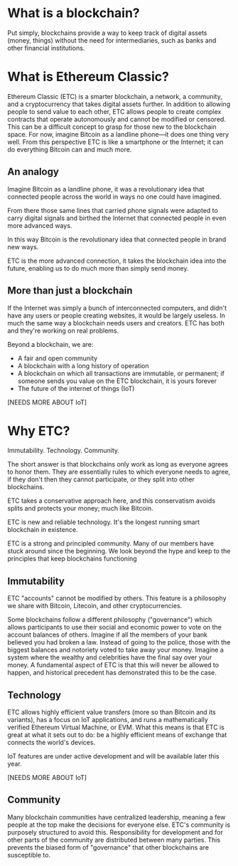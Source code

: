 # What is a blockchain?
Put simply, blockchains provide a way to keep track of digital assets (money, things) without the need for intermediaries, such as banks and other financial institutions.

# What is Ethereum Classic?
Ethereum Classic (ETC) is a smarter blockchain, a network, a community, and a cryptocurrency that takes digital assets further. In addition to allowing people to send value to each other, ETC allows people to create complex contracts that operate autonomously and cannot be modified or censored. This can be a difficult concept to grasp for those new to the blockchain space. For now, imagine Bitcoin as a landline phone—it does one thing very well. From this perspective ETC is like a smartphone or the Internet; it can do everything Bitcoin can and much more.

## An analogy
Imagine Bitcoin as a landline phone, it was a revolutionary idea that connected people across the world in ways no one could have imagined.

From there those same lines that carried phone signals were adapted to carry digital signals and birthed the Internet that connected people in even more advanced ways.

In this way Bitcoin is the revolutionary idea that connected people in brand new ways.

ETC is the more advanced connection, it takes the blockchain idea into the future, enabling us to do much more than simply send money.

## More than just a blockchain
If the Internet was simply a bunch of interconnected computers, and didn't have any users or people creating websites, it would be largely useless. In much the same way a blockchain needs users and creators. ETC has both and they're working on real problems.

Beyond a blockchain, we are:
* A fair and open community
* A blockchain with a long history of operation
* A blockchain on which all transactions are immutable, or permanent; if someone sends you value on the ETC blockchain, it is yours forever
* The future of the internet of things (IoT)

[NEEDS MORE ABOUT IoT]

# Why ETC?
Immutability. Technology. Community.

The short answer is that blockchains only work as long as everyone agrees to honor them. They are essentially rules to which everyone needs to agree, if they don't then they cannot participate, or they split into other blockchains. 

ETC takes a conservative approach here, and this conservatism avoids splits and protects your money; much like Bitcoin.

ETC is new and reliable technology. It's the longest running smart blockchain in existence.

ETC is a strong and principled community. Many of our members have stuck around since the beginning. We look beyond the hype and keep to the principles that keep blockchains functioning

## Immutability
ETC "accounts" cannot be modified by others. This feature is a philosophy we share with Bitcoin, Litecoin, and other cryptocurrencies.

Some blockchains follow a different philosophy ("governance") which allows participants to use their social and economic power to vote on the account balances of others. Imagine if all the members of your bank believed you had broken a law. Instead of going to the police, those with the biggest balances and notoriety voted to take away your money. Imagine a system where the wealthy and celebrities have the final say over your money. A fundamental aspect of ETC is that this will never be allowed to happen, and historical precedent has demonstrated this to be the case.

## Technology
ETC allows highly efficient value transfers (more so than Bitcoin and its variants), has a focus on IoT applications, and runs a mathematically verified Ethereum Virtual Machine, or EVM. What this means is that ETC is great at what it sets out to do: be a highly efficient means of exchange that connects the world's devices.

IoT features are under active development and will be available later this year.

[NEEDS MORE ABOUT IoT]

## Community
Many blockchain communities have centralized leadership, meaning a few people at the top make the decisions for everyone else. ETC's community is purposely structured to avoid this. Responsibility for development and for other parts of the community are distributed between many parties. This prevents the biased form of "governance" that other blockchains are susceptible to.